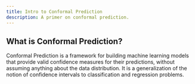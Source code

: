 ```yaml
---
title: Intro to Conformal Prediction
description: A primer on conformal prediction.
---
```


## What is Conformal Prediction?

Conformal Prediction is a framework for building machine learning models that provide valid confidence measures for their predictions, without assuming anything about the data distribution. It is a generalization of the notion of confidence intervals to classification and regression problems.

